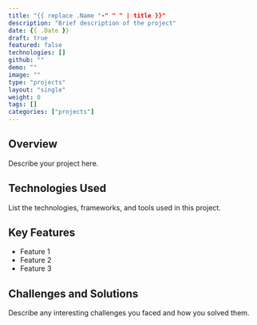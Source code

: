 ```yaml
---
title: "{{ replace .Name "-" " " | title }}"
description: "Brief description of the project"
date: {{ .Date }}
draft: true
featured: false
technologies: []
github: ""
demo: ""
image: ""
type: "projects"
layout: "single"
weight: 0
tags: []
categories: ["projects"]
---
```


## Overview

Describe your project here.

## Technologies Used

List the technologies, frameworks, and tools used in this project.

## Key Features

-   Feature 1
-   Feature 2
-   Feature 3

## Challenges and Solutions

Describe any interesting challenges you faced and how you solved them.
